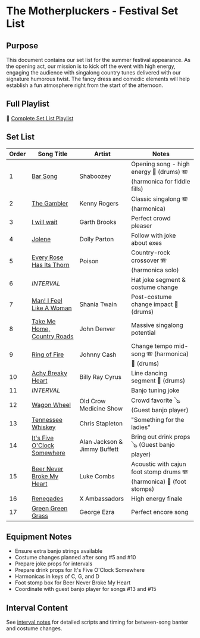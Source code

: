 # The Motherpluckers - Festival Set List

## Purpose

This document contains our set list for the summer festival appearance. As the opening act, our mission is to kick off the event with high energy, engaging the audience with singalong country tunes delivered with our signature humorous twist. The fancy dress and comedic elements will help establish a fun atmosphere right from the start of the afternoon.

## Full Playlist

🎵 [Complete Set List Playlist](https://youtube.com/playlist?list=PLAI8kjXHeiWjjR1pVIezv_u-Y5gUceVWj)

## Set List

| Order | Song Title                                                                             | Artist                       | Notes                                                                 |
| ----- | -------------------------------------------------------------------------------------- | ---------------------------- | --------------------------------------------------------------------- |
| 1     | [Bar Song](../Chords/bar-song-shaboozey.pro.md)                                        | Shaboozey                    | Opening song - high energy 🥁 (drums) 🪗 (harmonica for fiddle fills) |
| 2     | [The Gambler](../Chords/the-gambler-kenny-rogers.pro.md)                               | Kenny Rogers                 | Classic singalong 🪗 (harmonica)                                      |
| 3     | [I will wait](../Chords/i-will-wait-garth-brooks.pro.md)                               | Garth Brooks                 | Perfect crowd pleaser                                                 |
| 4     | [Jolene](../Chords/jolene-dolly-parton.pro.md)                                         | Dolly Parton                 | Follow with joke about exes                                           |
| 5     | [Every Rose Has Its Thorn](../Chords/every-rose-has-its-thorn-poison.pro.md)           | Poison                       | Country-rock crossover 🪗 (harmonica solo)                            |
| 6     | _INTERVAL_                                                                             |                              | Hat joke segment & costume change                                     |
| 7     | [Man! I Feel Like A Woman](../Chords/man-i-feel-like-a-woman-shania-twain.pro.md)      | Shania Twain                 | Post-costume change impact 🥁 (drums)                                 |
| 8     | [Take Me Home, Country Roads](../Chords/take-me-home-country-roads-john-denver.pro.md) | John Denver                  | Massive singalong potential                                           |
| 9     | [Ring of Fire](../Chords/ring-of-fire-johnny-cash.pro.md)                              | Johnny Cash                  | Change tempo mid-song 🪗 (harmonica) 🥁 (drums)                       |
| 10    | [Achy Breaky Heart](../Chords/achy-breaky-heart-billy-ray-cyrus.pro.md)                | Billy Ray Cyrus              | Line dancing segment 🥁 (drums)                                       |
| 11    | _INTERVAL_                                                                             |                              | Banjo tuning joke                                                     |
| 12    | [Wagon Wheel](../Chords/wagon-wheel-old-crow-medicine-show.pro.md)                     | Old Crow Medicine Show       | Crowd favorite 🪕 (Guest banjo player)                                |
| 13    | [Tennessee Whiskey](../Chords/tennessee-whiskey-chris-stapleton.pro.md)                | Chris Stapleton              | "Something for the ladies"                                            |
| 14    | [It's Five O'Clock Somewhere](../Chords/its-five-oclock-somewhere-alan-jackson.pro.md) | Alan Jackson & Jimmy Buffett | Bring out drink props 🪕 (Guest banjo player)                         |
| 15    | [Beer Never Broke My Heart](../Chords/beer-never-broke-my-heart-luke-combs.pro.md)     | Luke Combs                   | Acoustic with cajun foot stomp drums 🪗 (harmonica) 🥁 (foot stomps)  |
| 16    | [Renegades](../Chords/renegades-x-ambassadors.pro.md)                                  | X Ambassadors                | High energy finale                                                    |
| 17    | [Green Green Grass](../Chords/green-green-grass-george-ezra.pro.md)                    | George Ezra                  | Perfect encore song                                                   |

## Equipment Notes

- Ensure extra banjo strings available
- Costume changes planned after song #5 and #10
- Prepare joke props for intervals
- Prepare drink props for It's Five O'Clock Somewhere
- Harmonicas in keys of C, G, and D
- Foot stomp box for Beer Never Broke My Heart
- Coordinate with guest banjo player for songs #13 and #15

## Interval Content

See [interval notes](./2025-summer-festival-intervals.md) for detailed scripts and timing for between-song banter and costume changes.
